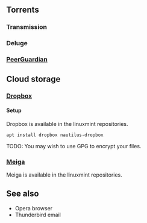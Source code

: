 ## Torrents ##

### Transmission ###

### Deluge ###

### [PeerGuardian][pgl-homepage] ###

## Cloud storage ##

### [Dropbox][dropbox-homepage] ###

#### Setup ####

Dropbox is available in the linuxmint repositories.

`apt install dropbox nautilus-dropbox`

TODO: You may wish to use GPG to encrypt your files.

### [Meiga][meiga-homepage] ###

Meiga is available in the linuxmint repositories.

## See also ##
* Opera browser
* Thunderbird email

[dropbox-homepage]: https://www.dropbox.com
[meiga-homepage]: http://meiga.igalia.com/
[pgl-homepage]: http://moblock-deb.sourceforge.net/
